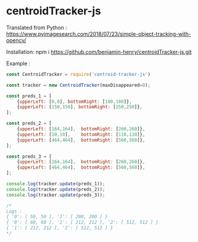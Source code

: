 # centroidTracker-js

Translated from Python : 
https://www.pyimagesearch.com/2018/07/23/simple-object-tracking-with-opencv/



Installation: 
npm i https://github.com/benjamin-henry/centroidTracker-js.git

Example :
```js
const CentroidTracker = require('centroid-tracker-js')

const tracker = new CentroidTracker(maxDisappeared=0);

const preds_1 = [
    {upperLeft: [0,0], bottomRight: [100,100]},
    {upperLeft: [150,150], bottomRight: [250,250]},
];

const preds_2 = [
    {upperLeft: [164,164],  bottomRight: [260,260]},
    {upperLeft: [10,10],    bottomRight: [110,110]},
    {upperLeft: [464,464],  bottomRight: [560,560]},
];

const preds_3 = [
    {upperLeft: [164,164],  bottomRight: [260,260]},
    {upperLeft: [464,464],  bottomRight: [560,560]},
];

console.log(tracker.update(preds_1));
console.log(tracker.update(preds_2));
console.log(tracker.update(preds_3));

/* 
Logs :
{ '0': [ 50, 50 ], '1': [ 200, 200 ] }
{ '0': [ 60, 60 ], '1': [ 212, 212 ], '2': [ 512, 512 ] }
{ '1': [ 212, 212 ], '2': [ 512, 512 ] }
*/
```
